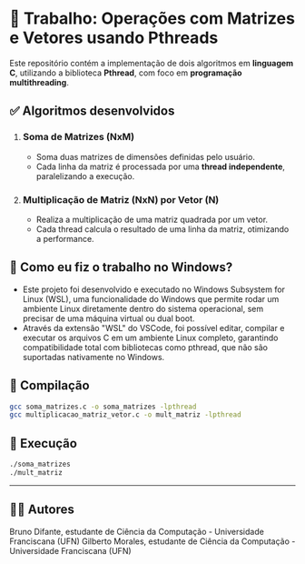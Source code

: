 # 🧵 Trabalho: Operações com Matrizes e Vetores usando Pthreads

Este repositório contém a implementação de dois algoritmos em **linguagem C**, utilizando a biblioteca **Pthread**, com foco em **programação multithreading**.

## ✅ Algoritmos desenvolvidos

1. ### Soma de Matrizes (NxM)
   - Soma duas matrizes de dimensões definidas pelo usuário.
   - Cada linha da matriz é processada por uma **thread independente**, paralelizando a execução.

2. ### Multiplicação de Matriz (NxN) por Vetor (N)
   - Realiza a multiplicação de uma matriz quadrada por um vetor.
   - Cada thread calcula o resultado de uma linha da matriz, otimizando a performance.

## 🐧 Como eu fiz o trabalho no Windows?

- Este projeto foi desenvolvido e executado no Windows Subsystem for Linux (WSL), uma funcionalidade do Windows que permite rodar um ambiente Linux diretamente dentro do sistema operacional, sem precisar de uma máquina virtual ou dual boot.
- Através da extensão "WSL" do VSCode, foi possível editar, compilar e executar os arquivos C em um ambiente Linux completo, garantindo compatibilidade total com bibliotecas como pthread, que não são suportadas nativamente no Windows.

## 🧪 Compilação

```bash
gcc soma_matrizes.c -o soma_matrizes -lpthread
gcc multiplicacao_matriz_vetor.c -o mult_matriz -lpthread
```

## 🚀 Execução

```bash
./soma_matrizes
./mult_matriz
```

---

## 👨‍💻 Autores

Bruno Difante, estudante de Ciência da Computação - Universidade Franciscana (UFN)
Gilberto Morales, estudante de Ciência da Computação - Universidade Franciscana (UFN)
